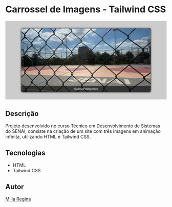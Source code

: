 ﻿# Carrossel de Imagens - Tailwind CSS

![](./img/principal.png)

## Descrição

Projeto desenvolvido no curso Técnico em Desenvolvimento de Sistemas do SENAI, consiste na criação de um site com três imagens em animação infinita, utilizando HTML e Tailwind CSS.

## Tecnologias

* HTML
* Tailwind CSS

## Autor

[Milla Regina](https://www.linkedin.com/in/milla-regina-468020206)

